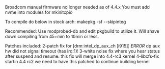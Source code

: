 Broadcom manual firmware no longer needed as of 4.4.x
You must add nvme into modules for mkinitcpio

To compile do below in stock arch:
makepkg -sf --skipinteg

Recommended: Use modprobed-db and edit pkgbuild to utilize it.  Will shave down compiling from 45+min to 10min or less.

Patches included:
2-patch fix for [drm:intel_dp_aux_ch [i915]] *ERROR* dp aux hw did not signal timeout (has irq:1)!
3-white noise fix where you hear status after suspend and resume.  this fix will merge into 4.4-rc3 kernel
4-libcfs-fix startin 4.4 rc2 we need to have this patched to continue building kernel
